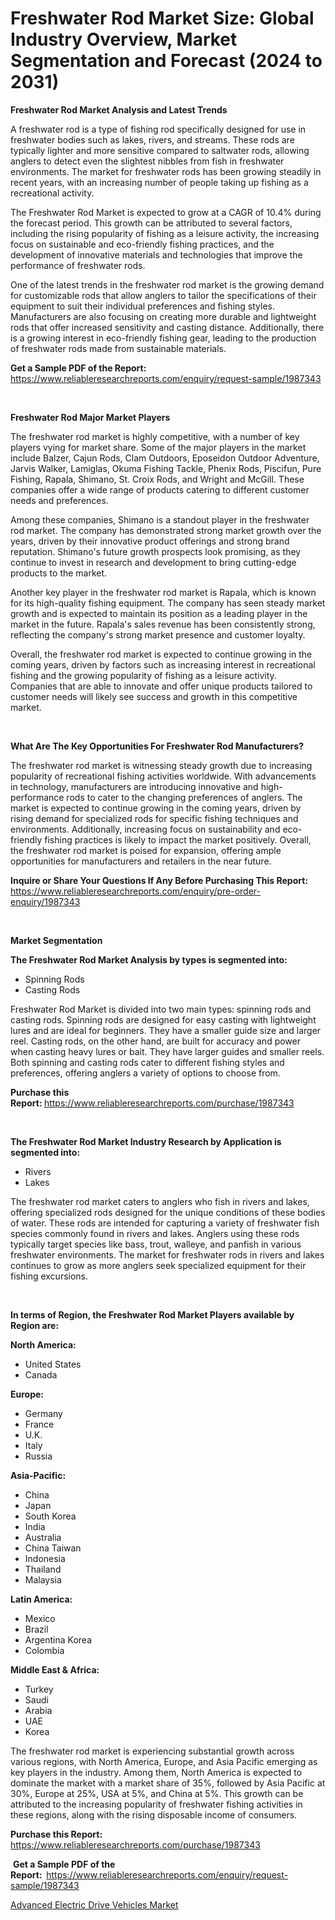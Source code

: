<p><h1>Freshwater Rod Market Size: Global Industry Overview, Market Segmentation and Forecast (2024 to 2031)</h1></p><p><strong>Freshwater Rod Market Analysis and Latest Trends</strong></p>
<p><p>A freshwater rod is a type of fishing rod specifically designed for use in freshwater bodies such as lakes, rivers, and streams. These rods are typically lighter and more sensitive compared to saltwater rods, allowing anglers to detect even the slightest nibbles from fish in freshwater environments. The market for freshwater rods has been growing steadily in recent years, with an increasing number of people taking up fishing as a recreational activity. </p><p>The Freshwater Rod Market is expected to grow at a CAGR of 10.4% during the forecast period. This growth can be attributed to several factors, including the rising popularity of fishing as a leisure activity, the increasing focus on sustainable and eco-friendly fishing practices, and the development of innovative materials and technologies that improve the performance of freshwater rods. </p><p>One of the latest trends in the freshwater rod market is the growing demand for customizable rods that allow anglers to tailor the specifications of their equipment to suit their individual preferences and fishing styles. Manufacturers are also focusing on creating more durable and lightweight rods that offer increased sensitivity and casting distance. Additionally, there is a growing interest in eco-friendly fishing gear, leading to the production of freshwater rods made from sustainable materials.</p></p>
<p><strong>Get a Sample PDF of the Report:&nbsp;</strong> <a href="https://www.reliableresearchreports.com/enquiry/request-sample/1987343">https://www.reliableresearchreports.com/enquiry/request-sample/1987343</a></p>
<p>&nbsp;</p>
<p><strong>Freshwater Rod Major Market Players</strong></p>
<p><p>The freshwater rod market is highly competitive, with a number of key players vying for market share. Some of the major players in the market include Balzer, Cajun Rods, Clam Outdoors, Eposeidon Outdoor Adventure, Jarvis Walker, Lamiglas, Okuma Fishing Tackle, Phenix Rods, Piscifun, Pure Fishing, Rapala, Shimano, St. Croix Rods, and Wright and McGill. These companies offer a wide range of products catering to different customer needs and preferences.</p><p>Among these companies, Shimano is a standout player in the freshwater rod market. The company has demonstrated strong market growth over the years, driven by their innovative product offerings and strong brand reputation. Shimano's future growth prospects look promising, as they continue to invest in research and development to bring cutting-edge products to the market.</p><p>Another key player in the freshwater rod market is Rapala, which is known for its high-quality fishing equipment. The company has seen steady market growth and is expected to maintain its position as a leading player in the market in the future. Rapala's sales revenue has been consistently strong, reflecting the company's strong market presence and customer loyalty.</p><p>Overall, the freshwater rod market is expected to continue growing in the coming years, driven by factors such as increasing interest in recreational fishing and the growing popularity of fishing as a leisure activity. Companies that are able to innovate and offer unique products tailored to customer needs will likely see success and growth in this competitive market.</p></p>
<p>&nbsp;</p>
<p><strong>What Are The Key Opportunities For Freshwater Rod Manufacturers?</strong></p>
<p><p>The freshwater rod market is witnessing steady growth due to increasing popularity of recreational fishing activities worldwide. With advancements in technology, manufacturers are introducing innovative and high-performance rods to cater to the changing preferences of anglers. The market is expected to continue growing in the coming years, driven by rising demand for specialized rods for specific fishing techniques and environments. Additionally, increasing focus on sustainability and eco-friendly fishing practices is likely to impact the market positively. Overall, the freshwater rod market is poised for expansion, offering ample opportunities for manufacturers and retailers in the near future.</p></p>
<p><strong>Inquire or Share Your Questions If Any Before Purchasing This Report:</strong> <a href="https://www.reliableresearchreports.com/enquiry/pre-order-enquiry/1987343">https://www.reliableresearchreports.com/enquiry/pre-order-enquiry/1987343</a></p>
<p>&nbsp;</p>
<p><strong>Market Segmentation</strong></p>
<p><strong>The Freshwater Rod Market Analysis by types is segmented into:</strong></p>
<p><ul><li>Spinning Rods</li><li>Casting Rods</li></ul></p>
<p><p>Freshwater Rod Market is divided into two main types: spinning rods and casting rods. Spinning rods are designed for easy casting with lightweight lures and are ideal for beginners. They have a smaller guide size and larger reel. Casting rods, on the other hand, are built for accuracy and power when casting heavy lures or bait. They have larger guides and smaller reels. Both spinning and casting rods cater to different fishing styles and preferences, offering anglers a variety of options to choose from.</p></p>
<p><strong>Purchase this Report:&nbsp;</strong><a href="https://www.reliableresearchreports.com/purchase/1987343">https://www.reliableresearchreports.com/purchase/1987343</a></p>
<p>&nbsp;</p>
<p><strong>The Freshwater Rod Market Industry Research by Application is segmented into:</strong></p>
<p><ul><li>Rivers</li><li>Lakes</li></ul></p>
<p><p>The freshwater rod market caters to anglers who fish in rivers and lakes, offering specialized rods designed for the unique conditions of these bodies of water. These rods are intended for capturing a variety of freshwater fish species commonly found in rivers and lakes. Anglers using these rods typically target species like bass, trout, walleye, and panfish in various freshwater environments. The market for freshwater rods in rivers and lakes continues to grow as more anglers seek specialized equipment for their fishing excursions.</p></p>
<p>&nbsp;</p>
<p><strong>In terms of Region, the Freshwater Rod Market Players available by Region are:</strong></p>
<p>
    <p> <strong> North America: </strong>
        <ul>
            <li>United States</li>
            <li>Canada</li>
        </ul>
        </p> 
    <p> <strong> Europe: </strong>
        <ul>
            <li>Germany</li>
            <li>France</li>
            <li>U.K.</li>
            <li>Italy</li>
            <li>Russia</li>
        </ul>
        </p> 
    <p> <strong> Asia-Pacific: </strong>
        <ul>
            <li>China</li>
            <li>Japan</li>
            <li>South Korea</li>
            <li>India</li>
            <li>Australia</li>
            <li>China Taiwan</li>
            <li>Indonesia</li>
            <li>Thailand</li>
            <li>Malaysia</li>
        </ul>
        </p> 
    <p> <strong> Latin America: </strong>
        <ul>
            <li>Mexico</li>
            <li>Brazil</li>
            <li>Argentina Korea</li>
            <li>Colombia</li>
        </ul>
        </p> 
    <p> <strong> Middle East & Africa: </strong>
        <ul>
            <li>Turkey</li>
            <li>Saudi</li>
            <li>Arabia</li>
            <li>UAE</li>
            <li>Korea</li>
        </ul>
    </p>
    </p>
<p><p>The freshwater rod market is experiencing substantial growth across various regions, with North America, Europe, and Asia Pacific emerging as key players in the industry. Among them, North America is expected to dominate the market with a market share of 35%, followed by Asia Pacific at 30%, Europe at 25%, USA at 5%, and China at 5%. This growth can be attributed to the increasing popularity of freshwater fishing activities in these regions, along with the rising disposable income of consumers.</p></p>
<p><strong>Purchase this Report: </strong><a href="https://www.reliableresearchreports.com/purchase/1987343">https://www.reliableresearchreports.com/purchase/1987343</a></p>
<p>&nbsp;<strong>Get a Sample PDF of the Report:&nbsp;&nbsp;</strong><a href="https://www.reliableresearchreports.com/enquiry/request-sample/1987343">https://www.reliableresearchreports.com/enquiry/request-sample/1987343</a></p>
<p><strong></strong></p>
<p><p><a href="https://noble-drawer-34c.notion.site/Advanced-Electric-Drive-Vehicles-Market-Size-Evaluating-its-Market-Trends-Growth-and-Projections--d896cd9064b24f2abcc625f687a3818e">Advanced Electric Drive Vehicles Market</a></p></p>